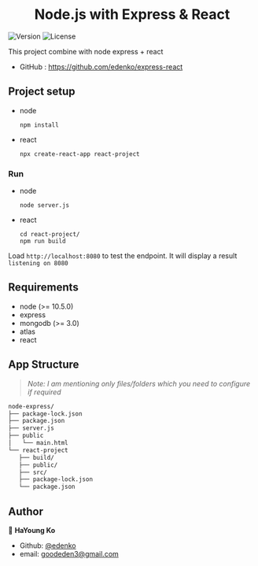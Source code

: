 <h1 align="center">Node.js with Express & React</h1>
<p>
  <img alt="Version" src="https://img.shields.io/badge/version-0.1.0-blue.svg?cacheSeconds=2592000" />
  <img alt="License" src="https://img.shields.io/badge/License-MIT-yellow.svg"/>
</p>

This project combine with node express + react
* GitHub : https://github.com/edenko/express-react

## Project setup
* node
    ```
    npm install
    ```
* react 
    ```
    npx create-react-app react-project
    ```

### Run
* node
    ```
    node server.js
    ```
* react
    ```
    cd react-project/
    npm run build
    ```
Load `http://localhost:8080` to test the endpoint. It will display a result `listening on 8080`

## Requirements
* node (>= 10.5.0)
* express
* mongodb (>= 3.0)
* atlas
* react

## App Structure
> _Note: I am mentioning only files/folders which you need to configure if required_
 ```bash
node-express/
├── package-lock.json
├── package.json
├── server.js
├── public
│   └── main.html
└── react-project
    ├── build/
    ├── public/
    ├── src/
    ├── package-lock.json
    └── package.json
 ```

<!-- 
## List of API Endpoints

```sh
+--------+-------------------------+
  Method | URI
+--------+-------------------------+
  GET    | /
  GET    | /login
  POST   | /login
  GET    | /write
  POST   | /add
  GET    | /list
  DELETE | /delete
  GET    | /detail/id
  GET    | /edit/id
  PATCH  | /edit/id
  GET    | /myPage
  GET    | /search
+--------+-------------------------+
```
-->

<!-- ## Screens -->

## Author
👤 **HaYoung Ko**

* Github: [@edenko](https://github.com/edenko)
* email: goodeden3@gmail.com
